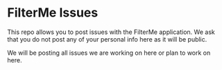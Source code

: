 # FilterMe Issues

This repo allows you to post issues with the FilterMe application. We ask that you do not post any of your personal info here as it will be public.

We will be posting all issues we are working on here or plan to work on here.
